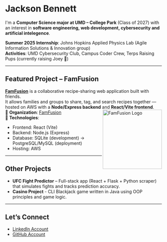 # Jackson Bennett

I'm a **Computer Science major at UMD – College Park** (Class of 2027) with an interest in **software engineering, web development, cybersecurity and artificial intelegence**.  

**Summer 2025 Internship**: Johns Hopkins Applied Physics Lab (Agile Information Solutions & Innovation group)  
**Activities**: UMD Cybersecurity Club, Campus Coder Crew, Terps Raising Pups (currently raising Joey 🐾)

---

## Featured Project – FamFusion

[**FamFusion**](https://github.com/FamFusion) is a collaborative recipe-sharing web application built with friends.  
It allows families and groups to share, tag, and search recipes together — hosted on AWS with a **Node/Express backend** and **React/Vite frontend**.  
<img align="right" src="https://avatars.githubusercontent.com/u/233475703?s=400&u=85bffb3441278738dec83a6cb18286927e9229e1&v=4" width="190" alt="FamFusion Logo"/>
🔹 **Organization**: [FamFusion](https://github.com/FamFusion)  
🔹 **Technologies**: 
- Frontend: React (Vite)  
- Backend: Node.js (Express)  
- Database: SQLite (development) → PostgreSQL/MySQL (deployment)  
- Hosting: AWS  

---

## Other Projects
- **UFC Fight Predictor** – Full-stack app (React + Flask + Python scraper) that simulates fights and tracks prediction accuracy.  
- **Casino Project** - CLI Blackjack game written in Java using OOP principles and game logic.  

---

## Let’s Connect
- [LinkedIn Account](https://www.linkedin.com/in/jackson-bennett05/)  
- [GitHub Account](https://github.com/JacksonBennett05)  
